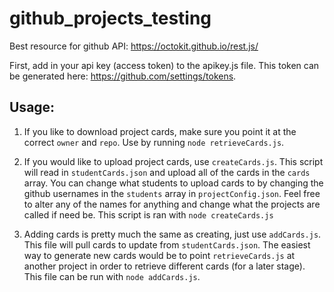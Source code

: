 # github_projects_testing

Best resource for github API: https://octokit.github.io/rest.js/

First, add in your api key (access token) to the apikey.js file. This token can be generated here: https://github.com/settings/tokens.

## Usage:

1. If you like to download project cards, make sure you point it at the correct `owner` and `repo`.
Use by running `node retrieveCards.js`.

2. If you would like to upload project cards, use `createCards.js`. This script will read in `studentCards.json` and upload all of the cards in the `cards` array. You can change what students to upload cards to by changing the github usernames in the `students` array in `projectConfig.json`. Feel free to alter any of the names for anything and change what the projects are called if need be. This script is ran with `node createCards.js`

3. Adding cards is pretty much the same as creating, just use `addCards.js`. This file will pull cards to update from `studentCards.json`. The easiest way to generate new cards would be to point `retrieveCards.js` at another project in order to retrieve different cards (for a later stage). This file can be run with `node addCards.js`.